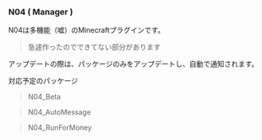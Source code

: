 ### N04 ( Manager )

N04は多機能（嘘）のMinecraftプラグインです。

> 急遽作ったのでできてない部分があります

アップデートの際は、パッケージのみをアップデートし、自動で通知されます。

対応予定のパッケージ
> N04_Beta

> N04_AutoMessage

> N04_RunForMoney
